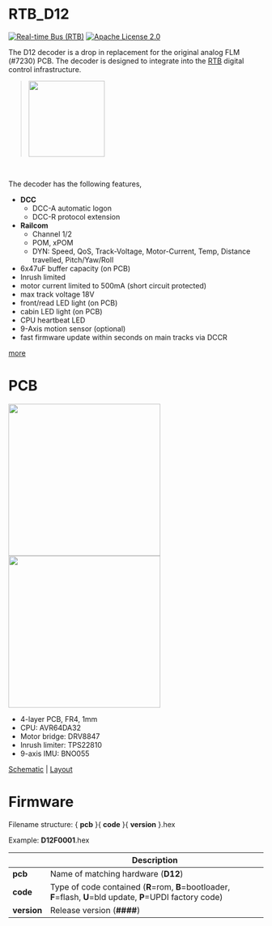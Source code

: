 # RTB_D12
[![Real-time Bus (RTB)](https://img.shields.io/badge/RTB_Project-FF6699)](https://www.rtb4dcc.de)
[![Apache License 2.0](https://img.shields.io/badge/license-Apache%20License%202.0-blue)](https://www.apache.org/licenses/LICENSE-2.0)

The D12 decoder is a drop in replacement for the original analog FLM (#7230) PCB. The decoder is designed to integrate into the [RTB](https://rtb4dcc.de/concept/) digital control infrastructure.

> <img src="https://www.spurweite-n.de/NDBPics/Fleischmann/7230ID453056678--2.jpeg" width=150>
<br>

The decoder has the following features,
- **DCC**
  - DCC-A automatic logon
  - DCC-R protocol extension
- **Railcom**
  - Channel 1/2
  - POM, xPOM
  - DYN: Speed, QoS, Track-Voltage, Motor-Current, Temp, Distance travelled, Pitch/Yaw/Roll
- 6x47uF buffer capacity (on PCB)
- Inrush limited
- motor current limited to 500mA (short circuit protected)
- max track voltage 18V
- front/read LED light (on PCB)
- cabin LED light (on PCB)
- CPU heartbeat LED
- 9-Axis motion sensor (optional)
- fast firmware update within seconds on main tracks via DCCR

[more](https://rtb4dcc.de/hardware/decoder/d12/)

# PCB
<img src="https://rtb4dcc.de/wp-content/uploads/2023/06/D12_top.jpg" width=300><img src="https://rtb4dcc.de/wp-content/uploads/2023/06/D12_btm.jpg" width=300>
- 4-layer PCB, FR4, 1mm
- CPU: AVR64DA32
- Motor bridge: DRV8847
- Inrush limiter: TPS22810
- 9-axis IMU: BNO055

[Schematic](doc/D12_schematic.pdf) | [Layout](doc/D12_layout.pdf)

# Firmware
Filename structure: { **pcb** }{ **code** }{ **version** }.hex

Example: **D12F0001**.hex

|   | Description |
| --- | --- |
| **pcb** | Name of matching hardware (**D12**) |
| **code** | Type of code contained (**R**=rom, **B**=bootloader, **F**=flash, **U**=bld update, **P**=UPDI factory code) |
| **version** | Release version (**####**) |
